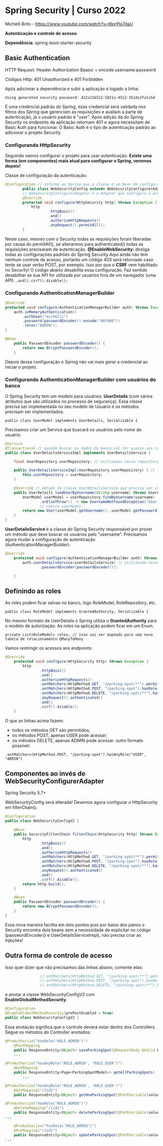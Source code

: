 # Spring Security | Curso 2022
Michelli Brito - https://www.youtube.com/watch?v=t6prPki7daU

**Autenticação e controle de acesso**

**Dependência**: spring-boot-starter-security

## Basic Authentication
HTTP Request: Header Authorization Baasic + encode username:password

Códigos Http: 401 Unauthorized e 401 Forbidden

Após adicionar a dependência e subir a aplicação é logado a linha:

`Using generated security password: 412x216512-5821s-4512-351ds3fa1s5d`

É uma credencial padrão do Spring, essa credencial será validada nos filtros dos Spring que gerenciam as requisições e avaliam a parte de autenticação, já o usuário padrão é "user".
Após adição da do Spring Security os endpoints da aplicação retornam 401 e agora necessitam de Basic Auth para funcionar. O Basic Auth é o tipo de autenticação padrão ao adicionar o projeto Security.

### Configurando HttpSecurity

Seguindo vamos configurar o projeto para usar autenticação. **Existe uma forma (em componentes) mais atual para configurar o Spring, veremos depois!**

Classe de configuração da autenticação:
```java
@Configuration // informa ao Spring que a classe é um Bean de configuração
        public class WebSecurityConfig extends WebSecurityConfigurerAdapter {
    	// WebSecurityConfigurerAdapter é o Adapter que configura a autenticação do Spring
    	@Override
        protected void configure(HttpSecurity http) throws Exception {
            http
                    .httpBasic()
                    .and()
                    .authorizeHttpRequests()
                    .anyRequest().permitAll();
        }
```
Neste caso, mesmo com o Security todas as requisições foram liberadas por causa do permitAll(), se alterarmos para authenticated() todas as requisições precisaram de autenticação.
**@EnableWebSecurity:** desliga todas as configurações padrões do Spring Security
Aqui ainda não tem nenhum controle de acesso, portanto um código 403 será retornado caso tente se usar verbo POST, por exemplo. Isso por que o **CSRF** vem habilitado no Security! O código abaixo desabilita essa configuração. Faz sentido desabilitar se sua API for utilizada por usuários fora de um navegador (uma API).
`.and().csrf().disable();`

### Configurando AuthenticationManagerBuilder
```java
@Override
protected void configure(AuthenticationManagerBuilder auth) throws Exception {
	auth.inMemoryAuthentication()
		.withUser("michelli")
		.password(passwordEncoder().encode("607080"))
		.roles("ADMIN");
}

@Bean
    public PasswordEncoder passwordEncoder() {
        return new BCryptPasswordEncoder();
    }
```
Depois dessa configuração o Spring não vai mais gerar a credencial ao iniciar o projeto.

### Configurando AuthenticationManagerBuilder com usuários do banco

O Spring Security tem um modelo para usuários: **UserDetails** (com vários atributos que são utilizados no processo de segurança). Essa classe precisa ser implementada no seu modelo de Usuário e os métodos precisam ser implementados.

`public class UserModel implements UserDetails, Serializable {`

Precisamos criar um Service que buscará os usuários pelo nome de usuário:
```java
@Service
@Transactional // quando buscar os dados do banco vai ter acesso aos roles que ficam em outra tabela relacionada
public class UserDetailsServiceImpl implements UserDetailsService {

    final UserRepository userRepository; // utilizamos nosso repository

    public UserDetailsServiceImpl(UserRepository userRepository) { // injeção do nosso repository
        this.userRepository = userRepository;
    }

    @Override // método da classe UserDetailsService que precisa ser implementado
    public UserDetails loadUserByUsername(String username) throws UsernameNotFoundException {
        UserModel userModel = userRepository.findByUsername(username)
                .orElseThrow(() -> new UsernameNotFoundException("User Not Found with username: " + username));
				// return userModel;
        return new User(userModel.getUsername(), userModel.getPassword(), true, true, true,true, userModel.getAuthorities());
    }
}
```
**UserDetailsService** é a classe do Spring Security responsável por prover um método que deve buscar os usuários pelo "username".
Precisamos agora mudar a configuração de autenticação (AuthenticationManagerBuilder):
```java
@Override
    protected void configure(AuthenticationManagerBuilder auth) throws Exception {
        auth.userDetailsService(userDetailsService) // utilizando nosso Service
                .passwordEncoder(passwordEncoder());

    }
```

## Definindo as roles

As roles podem ficar salvas no banco, logo RoleModel, RoleRepository, etc.

`public class RoleModel implements GrantedAuthority, Serializable {`

No mesmo formato de UserDetails o Spring utiliza o **GrantedAuthority** para o modelo de autorização.
As roles na aplicação podem ficar em um Enum.

`private List<RoleModel> roles; // isso vai ser mapeado para uma nova tabela de relacionamento @ManyToMany`

Vamos restringir os acessos aos endpoints:
```java
@Override
    protected void configure(HttpSecurity http) throws Exception {
        http
                .httpBasic()
                .and()
                .authorizeHttpRequests()
                .antMatchers(HttpMethod.GET, "/parking-spot/**").permitAll()
                .antMatchers(HttpMethod.POST, "/parking-spot").hasRole("USER")
                .antMatchers(HttpMethod.DELETE, "/parking-spot/**").hasRole("ADMIN")
                .anyRequest().authenticated()
                .and()
                .csrf().disable();
    }
```
O que as linhas acima fazem:
- todos os métodos GET são permitidos;
- os métodos POST, apenas USER pode acessar;
- os métodos DELETE, apenas ADMIN pode acessar.
outro formato possível:

`.antMatchers(HttpMethod.POST, "/parking-spot").hasAnyRole("USER", "ADMIN")`

## Componentes ao invés de WebSecurityConfigurerAdapter
Spring Security 5.7+

WebSecurityConfig será alterada!
Devemos agora configurar o HttpSecurity em filterChain().

```java
@Configuration
public class WebSecurityConfigV2 {

    @Bean
    public SecurityFilterChain filterChain(HttpSecurity http) throws Exception {
        http
                .httpBasic()
                .and()
                .authorizeHttpRequests()
                .antMatchers(HttpMethod.GET, "/parking-spot/**").permitAll()
                .antMatchers(HttpMethod.POST, "/parking-spot").hasRole("USER")
                .antMatchers(HttpMethod.DELETE, "/parking-spot/**").hasRole("ADMIN")
                .anyRequest().authenticated()
                .and()
                .csrf().disable();
        return http.build();
    }

    @Bean
    public PasswordEncoder passwordEncoder() {
        return new BCryptPasswordEncoder();
    }
}
```
Essa nova maneira facilita em dois pontos pois por baixo dos panos o Security encontra dois beans sem a necessidade de explicitar no código (passwordEncoder() e UserDetailsServiceImpl), não precisa criar as injeções!

## Outra forma de controle de acesso
Isso quer dizer que não precisamos das linhas abaixo, comente elas:
```java
                //.antMatchers(HttpMethod.GET, "/parking-spot/**").permitAll()
                //.antMatchers(HttpMethod.POST, "/parking-spot").hasRole("USER")
                //.antMatchers(HttpMethod.DELETE, "/parking-spot/**").hasRole("ADMIN")
```
e anotar a classe WebSecurityConfigV2 com **EnableGlobalMethodSecurity**.
```java
@Configuration
@EnableGlobalMethodSecurity(prePostEnabled = true)
public class WebSecurityConfigV2 {
```
Essa anotação significa que o controle deverá estar dentro dos Controllers.
Segue os métodos do Controller anotados:
```java
@PreAuthorize("hasRole('ROLE_ADMIN')")
    @PostMapping
    public ResponseEntity<Object> saveParkingSpot(@RequestBody @Valid ParkingSpotDto parkingSpotDto){
	...

@PreAuthorize("hasAnyRole('ROLE_ADMIN', 'ROLE_USER')")
    @GetMapping
    public ResponseEntity<Page<ParkingSpotModel>> getAllParkingSpots(
		...

@PreAuthorize("hasAnyRole('ROLE_ADMIN', 'ROLE_USER')")
    @GetMapping("/{id}")
    public ResponseEntity<Object> getOneParkingSpot(@PathVariable(value = "id") UUID id){

@PreAuthorize("hasRole('ROLE_ADMIN')")
    @DeleteMapping("/{id}")
    public ResponseEntity<Object> deleteParkingSpot(@PathVariable(value = "id") UUID id){
...

    @PreAuthorize("hasRole('ROLE_ADMIN')")
    @PutMapping("/{id}")
    public ResponseEntity<Object> updateParkingSpot(@PathVariable(value = "id") UUID id,
...
```